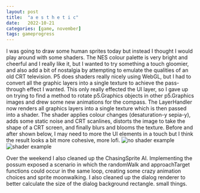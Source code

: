 ```yaml
---
layout: post
title:  "a e s t h e t i c"
date:   2022-10-21
categories: [game, november]
tags: gameprogress
---
```

I was going to draw some human sprites today but instead I thought I would play around with some shaders. The NES colour palette is very bright and cheerful and I really like it, but I wanted to try something a touch gloomier, and also add a bit of nostalgia by attempting to emulate the qualities of an old CRT television. P5 does shaders really nicely using WebGL, but I had to convert all the graphic layers into a single texture to achieve the pass-through effect I wanted. This only really effected the UI layer, so I gave up on trying to find a method to rotate p5.Graphics objects in other p5.Graphics images and drew some new animations for the compass. The LayerHandler now renders all graphics layers into a single texture which is then passed into a shader. The shader applies colour changes (desaturation-y sepia-y), adds some static noise and CRT scanlines, distorts the image to take the shape of a CRT screen, and finally blurs and blooms the texture. Before and after shown below, I may need to more the UI elements in a touch but I think the result looks a bit more cohesive, more lofi.
![no shader example](https://b38tn1k.com/images/noshader.png)
![shader example](https://b38tn1k.com/images/shader1.png)

Over the weekend I also cleaned up the ChasingSprite AI. Implementing the possum exposed a scenario in which the randomWalk and approachTarget functions could occur in the same loop, creating some crazy animation choices and sprite moonwalking. I also cleaned up the dialog renderer to better calculate the size of the dialog background rectangle. small things.
